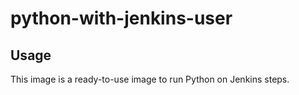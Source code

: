 # python-with-jenkins-user

## Usage

This image is a ready-to-use image to run Python on Jenkins steps.